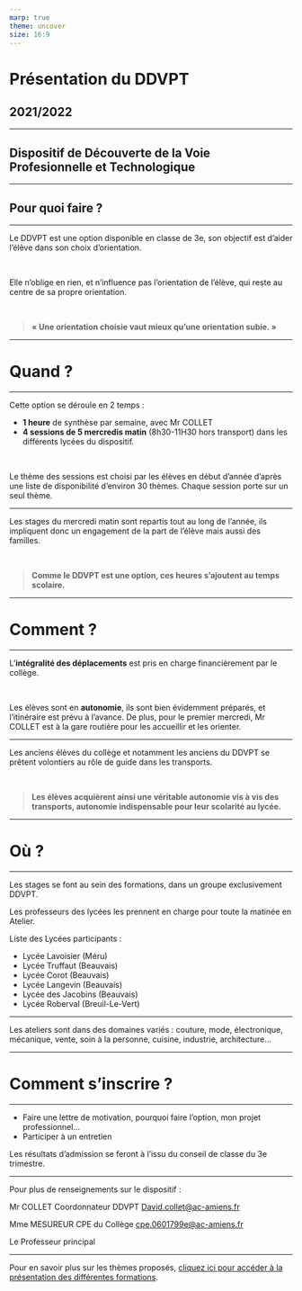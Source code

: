 ```yaml
---
marp: true
theme: uncover
size: 16:9
---
```

<!-- paginate: true -->

# Présentation du DDVPT

## 2021/2022

---

## **D**ispositif de **D**écouverte de la **V**oie **P**rofesionnelle et **T**echnologique

---

## Pour quoi faire ? 

---

Le DDVPT est une option disponible en classe de 3e, son objectif est d’aider l’élève dans son choix d’orientation.

<br>

Elle n’oblige en rien, et n’influence pas l’orientation de l’élève, qui reste au centre de sa propre orientation.

<br>

>**« Une orientation choisie vaut mieux qu’une orientation subie. »**

---

# Quand ? 

---

Cette option se déroule en 2 temps : 

-	**1 heure** de synthèse par semaine, avec Mr COLLET
-	**4 sessions de 5 mercredis matin** (8h30-11H30 hors transport) dans les différents lycées du dispositif. 

<br>

Le thème des sessions est choisi par les élèves en début d’année d’après une liste de disponibilité d’environ 30 thèmes. Chaque session porte sur un seul thème. 

---

Les stages du mercredi matin sont repartis tout au long de l’année, ils impliquent donc un engagement de la part de l’élève mais aussi des familles.

<br>

>**Comme le DDVPT est une option, ces heures s’ajoutent au temps scolaire.**

---

# Comment ? 

---

L’**intégralité des déplacements** est pris en charge financièrement par le collège.  

<br>

Les élèves sont en **autonomie**, ils sont bien évidemment préparés, et l’itinéraire est prévu à l’avance. 
De plus, pour le premier mercredi, Mr COLLET est à la gare routière pour les accueillir et les orienter. 


---

Les anciens élèves du collège et notamment les anciens du DDVPT se prêtent volontiers au rôle de guide dans les transports. 

<br>

>**Les élèves acquièrent ainsi une véritable autonomie vis à vis des transports, autonomie indispensable pour leur scolarité au lycée.**

---

# Où ?

---

Les stages se font au sein des formations, dans un groupe exclusivement DDVPT. 

Les professeurs des lycées les prennent en charge pour toute la matinée en Atelier. 

Liste des Lycées participants :  
-	Lycée Lavoisier (Méru)
-	Lycée Truffaut (Beauvais) 
-	Lycée Corot (Beauvais)
-	Lycée Langevin (Beauvais)
-	Lycée des Jacobins (Beauvais)
-	Lycée Roberval (Breuil-Le-Vert) 

---

Les ateliers sont dans des domaines variés : couture, mode, électronique, mécanique, vente, soin à la personne, cuisine, industrie, architecture...

---

# Comment s’inscrire ? 

---



- Faire une lettre de motivation, pourquoi faire l’option, mon projet professionnel… 
- Participer à un entretien

Les résultats d’admission se feront à l’issu du conseil de classe du 3e trimestre. 

---

Pour plus de renseignements sur le dispositif : 

Mr COLLET
Coordonnateur DDVPT
David.collet@ac-amiens.fr 

Mme MESUREUR
CPE du Collège
cpe.0601799e@ac-amiens.fr

Le Professeur principal

---

Pour en savoir plus sur les thèmes proposés, [cliquez ici pour accéder à la présentation des différentes formations](https://view.genial.ly/5f8eb007ed31710d0d03832e). 

